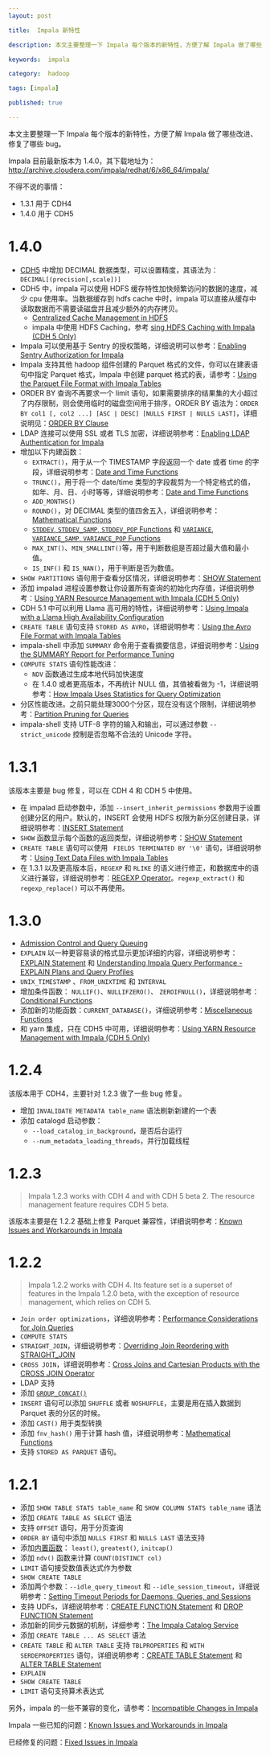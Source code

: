```yaml
---
layout: post

title:  Impala 新特性

description: 本文主要整理一下 Impala 每个版本的新特性，方便了解 Impala 做了哪些改进、修复了哪些 bug。

keywords:  impala

category:  hadoop

tags: [impala]

published: true

---
```


本文主要整理一下 Impala 每个版本的新特性，方便了解 Impala 做了哪些改进、修复了哪些 bug。

Impala 目前最新版本为 1.4.0，其下载地址为：<http://archive.cloudera.com/impala/redhat/6/x86_64/impala/>

不得不说的事情：

- 1.3.1 用于 CDH4
- 1.4.0 用于 CDH5

# 1.4.0

- [CDH5](http://www.cloudera.com/content/cloudera-content/cloudera-docs/Impala/latest/Installing-and-Using-Impala/ciiu_decimal.html#decimal) 中增加 DECIMAL 数据类型，可以设置精度，其语法为：`DECIMAL[(precision[,scale])]`
- CDH5 中，impala 可以使用 HDFS 缓存特性加快频繁访问的数据的速度，减少 cpu 使用率。当数据缓存到 hdfs cache 中时，impala 可以直接从缓存中读取数据而不需要读磁盘并且减少额外的内存拷贝。
     - [Centralized Cache Management in HDFS](http://www.cloudera.com/content/cloudera-content/cloudera-docs/CDH5/latest/CDH5-Installation-Guide/cdh5ig_hdfs_caching.html)
     - impala 中使用 HDFS Caching，参考 [sing HDFS Caching with Impala (CDH 5 Only)](http://www.cloudera.com/content/cloudera-content/cloudera-docs/Impala/latest/Installing-and-Using-Impala/ciiu_perf_hdfs_caching.html#hdfs_caching)
- Impala 可以使用基于 Sentry 的授权策略，详细说明可以参考：[Enabling Sentry Authorization for Impala](http://www.cloudera.com/content/cloudera-content/cloudera-docs/Impala/latest/Installing-and-Using-Impala/ciiu_authorization.html#authorization)
- Impala 支持其他 hadoop 组件创建的 Parquet 格式的文件，你可以在建表语句中指定 Parquet 格式，Impala 中创建 parquet 格式的表，请参考：[Using the Parquet File Format with Impala Tables](http://www.cloudera.com/content/cloudera-content/cloudera-docs/Impala/latest/Installing-and-Using-Impala/ciiu_parquet.html#parquet_ddl_unique_1)
- ORDER BY 查询不再要求一个 limit 语句，如果需要排序的结果集的大小超过了内存限制，则会使用临时的磁盘空间用于排序，ORDER BY 语法为：`ORDER BY col1 [, col2 ...] [ASC | DESC] [NULLS FIRST | NULLS LAST]`，详细说明见：[ORDER BY Clause](http://www.cloudera.com/content/cloudera-content/cloudera-docs/Impala/latest/Installing-and-Using-Impala/ciiu_order_by.html#order_by)
- LDAP 连接可以使用 SSL 或者 TLS 加密，详细说明参考：[Enabling LDAP Authentication for Impala](http://www.cloudera.com/content/cloudera-content/cloudera-docs/Impala/latest/Installing-and-Using-Impala/ciiu_ldap.html#ldap)
- 增加以下内建函数：
     - `EXTRACT()`，用于从一个 TIMESTAMP 字段返回一个 date 或者 time 的字段，详细说明参考：[Date and Time Functions](http://www.cloudera.com/content/cloudera-content/cloudera-docs/Impala/latest/Installing-and-Using-Impala/ciiu_datetime_functions.html#datetime_functions)
     - `TRUNC()`，用于将一个 date/time 类型的字段裁剪为一个特定格式的值，如年、月、日、小时等等，详细说明参考：[Date and Time Functions](http://www.cloudera.com/content/cloudera-content/cloudera-docs/Impala/latest/Installing-and-Using-Impala/ciiu_datetime_functions.html#datetime_functions)
     - `ADD_MONTHS()`
     - `ROUND()`，对 DECIMAL 类型的值四舍五入，详细说明参考：[Mathematical Functions](http://www.cloudera.com/content/cloudera-content/cloudera-docs/Impala/latest/Installing-and-Using-Impala/ciiu_math_functions.html#math_functions)
     - [  `STDDEV`, `STDDEV_SAMP`, `STDDEV_POP` Functions](http://www.cloudera.com/content/cloudera-content/cloudera-docs/Impala/latest/Installing-and-Using-Impala/ciiu_stddev.html#stddev) 和 [`VARIANCE`, `VARIANCE_SAMP`, `VARIANCE_POP` Functions](http://www.cloudera.com/content/cloudera-content/cloudera-docs/Impala/latest/Installing-and-Using-Impala/ciiu_variance.html#variance)
     - `MAX_INT()`、`MIN_SMALLINT()`等，用于判断数组是否超过最大值和最小值。
     - `IS_INF()` 和 `IS_NAN()`，用于判断是否为数值。
- `SHOW PARTITIONS` 语句用于查看分区情况，详细说明参考：[SHOW Statement](http://www.cloudera.com/content/cloudera-content/cloudera-docs/Impala/latest/Installing-and-Using-Impala/ciiu_show.html#show)
- 添加 impalad 进程设置参数让你设置所有查询的初始化内存值，详细说明参考：[Using YARN Resource Management with Impala (CDH 5 Only)](http://www.cloudera.com/content/cloudera-content/cloudera-docs/Impala/latest/Installing-and-Using-Impala/ciiu_resource_management.html#resource_management)
- CDH 5.1 中可以利用 Llama 高可用的特性，详细说明参考：[Using Impala with a Llama High Availability Configuration](http://www.cloudera.com/content/cloudera-content/cloudera-docs/Impala/latest/Installing-and-Using-Impala/ciiu_resource_management.html#llama_ha_unique_2)
- `CREATE TABLE` 语句支持 `STORED AS AVRO`，详细说明参考：[Using the Avro File Format with Impala Tables](http://www.cloudera.com/content/cloudera-content/cloudera-docs/Impala/latest/Installing-and-Using-Impala/ciiu_avro.html#avro)
- impala-shell 中添加 `SUMMARY` 命令用于查看摘要信息，详细说明参考：[Using the SUMMARY Report for Performance Tuning](http://www.cloudera.com/content/cloudera-content/cloudera-docs/Impala/latest/Installing-and-Using-Impala/ciiu_explain_plan.html#perf_summary_unique_1)
- `COMPUTE STATS` 语句性能改进：
     - `NDV` 函数通过生成本地代码加快速度
     - 在 1.4.0 或者更高版本，不再统计 NULL 值，其值被看做为 -1，详细说明参考：[How Impala Uses Statistics for Query Optimization](http://www.cloudera.com/content/cloudera-content/cloudera-docs/Impala/latest/Installing-and-Using-Impala/ciiu_perf_stats.html#perf_stats)
- 分区性能改进。之前只能处理3000个分区，现在没有这个限制，详细说明参考：[Partition Pruning for Queries](http://www.cloudera.com/content/cloudera-content/cloudera-docs/Impala/latest/Installing-and-Using-Impala/ciiu_partitioning.html#partition_pruning_unique_1)
- impala-shell 支持 UTF-8 字符的输入和输出，可以通过参数 `--strict_unicode` 控制是否忽略不合法的 Unicode 字符。

# 1.3.1

该版本主要是 bug 修复，可以在 CDH 4 和 CDH 5 中使用。

- 在 impalad 启动参数中，添加 `--insert_inherit_permissions` 参数用于设置创建分区的用户。默认的，INSERT 会使用 HDFS 权限为新分区创建目录，详细说明参考：[INSERT Statement](http://www.cloudera.com/content/cloudera-content/cloudera-docs/Impala/latest/Installing-and-Using-Impala/ciiu_insert.html#insert)
- `SHOW` 函数显示每个函数的返回类型，详细说明参考：[SHOW Statement](http://www.cloudera.com/content/cloudera-content/cloudera-docs/Impala/latest/Installing-and-Using-Impala/ciiu_show.html#show)
- `CREATE TABLE` 语句可以使用 ` FIELDS TERMINATED BY '\0'` 语句，详细说明参考：[Using Text Data Files with Impala Tables](http://www.cloudera.com/content/cloudera-content/cloudera-docs/Impala/latest/Installing-and-Using-Impala/ciiu_txtfile.html#txtfile)
- 在 1.3.1 以及更高版本后，`REGEXP` 和 `RLIKE` 的语义进行修正，和数据库中的语义进行兼容，详细说明参考：[REGEXP Operator](http://www.cloudera.com/content/cloudera-content/cloudera-docs/Impala/latest/Installing-and-Using-Impala/ciiu_operators.html#regexp_unique_1)。`regexp_extract()` 和 `regexp_replace()` 可以不再使用。

# 1.3.0

- [Admission Control and Query Queuing](http://www.cloudera.com/content/cloudera-content/cloudera-docs/Impala/latest/Installing-and-Using-Impala/ciiu_admission.html#admission_control)
- `EXPLAIN` 以一种更容易读的格式显示更加详细的内容，详细说明参考：[EXPLAIN Statement](http://www.cloudera.com/content/cloudera-content/cloudera-docs/Impala/latest/Installing-and-Using-Impala/ciiu_explain.html#explain) 和 [ Understanding Impala Query Performance - EXPLAIN Plans and Query Profiles](http://www.cloudera.com/content/cloudera-content/cloudera-docs/Impala/latest/Installing-and-Using-Impala/ciiu_explain_plan.html#explain_plan)
- `UNIX_TIMESTAMP` 、`FROM_UNIXTIME` 和 `INTERVAL`
- 增加条件函数： `NULLIF()`、`NULLIFZERO()`、 `ZEROIFNULL()`，详细说明参考：[Conditional Functions](http://www.cloudera.com/content/cloudera-content/cloudera-docs/Impala/latest/Installing-and-Using-Impala/ciiu_conditional_functions.html#conditional_functions)
- 添加新的功能函数：`CURRENT_DATABASE()`，详细说明参考：[Miscellaneous Functions](http://www.cloudera.com/content/cloudera-content/cloudera-docs/Impala/latest/Installing-and-Using-Impala/ciiu_misc_functions.html#misc_functions)
- 和 yarn 集成，只在 CDH5 中可用，详细说明参考：[Using YARN Resource Management with Impala (CDH 5 Only)](http://www.cloudera.com/content/cloudera-content/cloudera-docs/Impala/latest/Installing-and-Using-Impala/ciiu_resource_management.html#resource_management)

# 1.2.4

该版本用于 CDH4，主要针对 1.2.3 做了一些 bug 修复。

- 增加 `INVALIDATE METADATA table_name` 语法刷新新建的一个表
- 添加 catalogd 启动参数：
     - `--load_catalog_in_background`，是否后台运行
     - `--num_metadata_loading_threads`，并行加载线程

# 1.2.3

> Impala 1.2.3 works with CDH 4 and with CDH 5 beta 2. The resource management feature requires CDH 5 beta.

该版本主要是在 1.2.2 基础上修复 Parquet 兼容性，详细说明参考：[Known Issues and Workarounds in Impala](http://www.cloudera.com/content/cloudera-content/cloudera-docs/Impala/latest/Cloudera-Impala-Release-Notes/cirn_known_issues.html#known_issues)

# 1.2.2

> Impala 1.2.2 works with CDH 4. Its feature set is a superset of features in the Impala 1.2.0 beta, with the exception of resource management, which relies on CDH 5.

- `Join order optimizations`，详细说明参考：[Performance Considerations for Join Queries](http://www.cloudera.com/content/cloudera-content/cloudera-docs/Impala/latest/Installing-and-Using-Impala/ciiu_perf_joins.html#perf_joins)
- `COMPUTE STATS`
- `STRAIGHT_JOIN`，详细说明参考：[Overriding Join Reordering with STRAIGHT_JOIN](http://www.cloudera.com/content/cloudera-content/cloudera-docs/Impala/latest/Installing-and-Using-Impala/ciiu_perf_joins.html#straight_join_unique_1)
- `CROSS JOIN`，详细说明参考：[Cross Joins and Cartesian Products with the CROSS JOIN Operator](http://www.cloudera.com/content/cloudera-content/cloudera-docs/Impala/latest/Installing-and-Using-Impala/ciiu_tutorial.html#tut_cross_join_unique_2)
- LDAP 支持
- 添加 [`GROUP_CONCAT()`](http://www.cloudera.com/content/cloudera-content/cloudera-docs/Impala/latest/Installing-and-Using-Impala/ciiu_string_functions.html#string_functions__group_concat)
- `INSERT` 语句可以添加 `SHUFFLE` 或者 `NOSHUFFLE`，主要是用在插入数据到 Parquet 表的分区的时候。
- 添加 `CAST()` 用于类型转换
- 添加 `fnv_hash()` 用于计算 hash 值，详细说明参考：[Mathematical Functions](http://www.cloudera.com/content/cloudera-content/cloudera-docs/Impala/latest/Installing-and-Using-Impala/ciiu_math_functions.html#math_functions)
- 支持 `STORED AS PARQUET` 语句。

# 1.2.1

- 添加 `SHOW TABLE STATS table_name` 和 `SHOW COLUMN STATS table_name` 语法
- 添加 `CREATE TABLE AS SELECT` 语法
- 支持 `OFFSET` 语句，用于分页查询
- `ORDER BY` 语句中添加 `NULLS FIRST` 和 `NULLS LAST` 语法支持
- 添加[内置函数](http://www.cloudera.com/content/cloudera-content/cloudera-docs/Impala/latest/Installing-and-Using-Impala/ciiu_functions.html#functions)： `least()`, `greatest()`, `initcap()`
- 添加 `ndv()` 函数来计算 `COUNT(DISTINCT col)`
- `LIMIT` 语句接受数值表达式作为参数
-  `SHOW CREATE TABLE`
- 添加两个参数：`--idle_query_timeout` 和 `--idle_session_timeout`，详细说明参考：[Setting Timeout Periods for Daemons, Queries, and Sessions](http://www.cloudera.com/content/cloudera-content/cloudera-docs/Impala/latest/Installing-and-Using-Impala/ciiu_timeouts.html#timeouts)
- 支持 UDFs，详细说明参考：[CREATE FUNCTION Statement](http://www.cloudera.com/content/cloudera-content/cloudera-docs/Impala/latest/Installing-and-Using-Impala/ciiu_create_function.html#create_function) 和 [DROP FUNCTION Statement](http://www.cloudera.com/content/cloudera-content/cloudera-docs/Impala/latest/Installing-and-Using-Impala/ciiu_drop_function.html#drop_function)
- 添加新的同步元数据的机制，详细参考：[The Impala Catalog Service](http://www.cloudera.com/content/cloudera-content/cloudera-docs/Impala/latest/Installing-and-Using-Impala/ciiu_concepts.html#intro_catalogd_unique_2)
- 添加 `CREATE TABLE ... AS SELECT` 语法
- `CREATE TABLE` 和 `ALTER TABLE` 支持 `TBLPROPERTIES` 和 `WITH SERDEPROPERTIES` 语句，详细说明参考：[CREATE TABLE Statement](http://www.cloudera.com/content/cloudera-content/cloudera-docs/Impala/latest/Installing-and-Using-Impala/ciiu_create_table.html#create_table) 和 [ALTER TABLE Statement](http://www.cloudera.com/content/cloudera-content/cloudera-docs/Impala/latest/Installing-and-Using-Impala/ciiu_alter_table.html#alter_table)
- `EXPLAIN`
- `SHOW CREATE TABLE`
- `LIMIT` 语句支持算术表达式


另外，impala 的一些不兼容的变化，请参考：[Incompatible Changes in Impala](http://www.cloudera.com/content/cloudera-content/cloudera-docs/Impala/latest/Cloudera-Impala-Release-Notes/cirn_incompatible_changes.html)

Impala 一些已知的问题：[Known Issues and Workarounds in Impala](http://www.cloudera.com/content/cloudera-content/cloudera-docs/Impala/latest/Cloudera-Impala-Release-Notes/cirn_known_issues.html)

已经修复的问题：[Fixed Issues in Impala](http://www.cloudera.com/content/cloudera-content/cloudera-docs/Impala/latest/Cloudera-Impala-Release-Notes/cirn_fixed_issues.html)